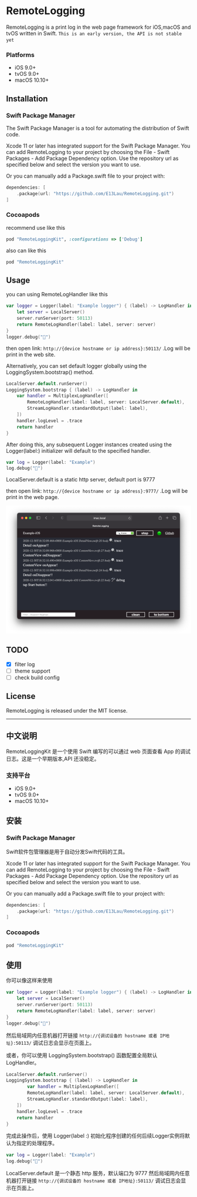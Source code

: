 # RemoteLogging

RemoteLogging is a print log in the web page framework for iOS,macOS and tvOS written in Swift.
`This is an early version, the API is not stable yet`

### Platforms

- iOS 9.0+
- tvOS 9.0+
- macOS 10.10+

## Installation

### Swift Package Manager

The Swift Package Manager is a tool for automating the distribution of Swift code.

Xcode 11 or later has integrated support for the Swift Package Manager. You can add RemoteLogging to your project by choosing the File - Swift Packages - Add Package Dependency option. Use the repository url as specified below and select the version you want to use.

Or you can manually add a Package.swift file to your project with:

```swift
dependencies: [
    .package(url: "https://github.com/E13Lau/RemoteLogging.git")
]
```

### Cocoapods

recommend use like this

```ruby
pod "RemoteLoggingKit", :configurations => ['Debug']
```

also can like this

```ruby
pod "RemoteLoggingKit"
```

## Usage

you can using RemoteLogHandler like this

```swift
var logger = Logger(label: "Example logger") { (label) -> LogHandler in
    let server = LocalServer()
    server.runServer(port: 50113)
    return RemoteLogHandler(label: label, server: server)
}
logger.debug("🎉")
```

then open link: `http://{device hostname or ip address}:50113/`  .Log will be print in the web site.

Alternatively, you can set default logger globally using the LoggingSystem.bootstrap() method.

```swift
LocalServer.default.runServer()
LoggingSystem.bootstrap { (label) -> LogHandler in
    var handler = MultiplexLogHandler([
        RemoteLogHandler(label: label, server: LocalServer.default),
        StreamLogHandler.standardOutput(label: label),
    ])
    handler.logLevel = .trace
    return handler
}
```
After doing this, any subsequent Logger instances created using the Logger(label:) initializer will default to the specified handler.

```swift
var log = Logger(label: "Example")
log.debug("🎉")
```

LocalServer.default is a static http server, default port is 9777

then open link: `http://{device hostname or ip address}:9777/`  .Log will be print in the web page.

![image1](image1.png)

## TODO

- [x] filter log
- [ ] theme support
- [ ] check build config

## License

RemoteLogging is released under the MIT license.

--------------

## 中文说明

RemoteLoggingKit 是一个使用 Swift 编写的可以通过 web 页面查看 App 的调试日志。这是一个早期版本,API 还没稳定。

### 支持平台

- iOS 9.0+
- tvOS 9.0+
- macOS 10.10+

## 安装

### Swift Package Manager

Swift软件包管理器是用于自动分发Swift代码的工具。

Xcode 11 or later has integrated support for the Swift Package Manager. You can add RemoteLogging to your project by choosing the File - Swift Packages - Add Package Dependency option. Use the repository url as specified below and select the version you want to use.

Or you can manually add a Package.swift file to your project with:

```swift
dependencies: [
    .package(url: "https://github.com/E13Lau/RemoteLogging.git")
]
```

### Cocoapods

```ruby
pod "RemoteLoggingKit"
```

## 使用

你可以像这样来使用

```swift
var logger = Logger(label: "Example logger") { (label) -> LogHandler in
    let server = LocalServer()
    server.runServer(port: 50113)
    return RemoteLogHandler(label: label, server: server)
}
logger.debug("🎉")
```
然后局域网内任意机器打开链接 `http://{调试设备的 hostname 或者 IP地址}:50113/` 调试日志会显示在页面上。

或者，你可以使用 LoggingSystem.bootstrap() 函数配置全局默认 LogHandler。

```swift
LocalServer.default.runServer()
LoggingSystem.bootstrap { (label) -> LogHandler in
        var handler = MultiplexLogHandler([
        RemoteLogHandler(label: label, server: LocalServer.default),
        StreamLogHandler.standardOutput(label: label),
    ])
    handler.logLevel = .trace
    return handler
}
```

完成此操作后，使用 Logger(label :) 初始化程序创建的任何后续Logger实例将默认为指定的处理程序。

```swift
var log = Logger(label: "Example")
log.debug("🎉")
```

LocalServer.default 是一个静态 http 服务，默认端口为 9777
然后局域网内任意机器打开链接 `http://{调试设备的 hostname 或者 IP地址}:50113/` 调试日志会显示在页面上。
